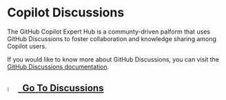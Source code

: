 # Copilot Discussions

The GitHub Copilot Expert Hub is a communty-driven palform that uses GitHub Discussions to foster collaboration and knowledge sharing among Copilot users.

If you would like to know more about GitHub Discussions, you can visit the [GitHub Discussions documentation](https://docs.github.com/en/discussions).

## [<img width="5%" src="images/discussions.png">&nbsp;&nbsp;Go To Discussions](https://github.com/ps-resources/copilot-expert-hub/discussions)

